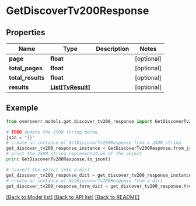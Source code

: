 # GetDiscoverTv200Response


## Properties
Name | Type | Description | Notes
------------ | ------------- | ------------- | -------------
**page** | **float** |  | [optional] 
**total_pages** | **float** |  | [optional] 
**total_results** | **float** |  | [optional] 
**results** | [**List[TvResult]**](TvResult.md) |  | [optional] 

## Example

```python
from overseerr.models.get_discover_tv200_response import GetDiscoverTv200Response

# TODO update the JSON string below
json = "{}"
# create an instance of GetDiscoverTv200Response from a JSON string
get_discover_tv200_response_instance = GetDiscoverTv200Response.from_json(json)
# print the JSON string representation of the object
print GetDiscoverTv200Response.to_json()

# convert the object into a dict
get_discover_tv200_response_dict = get_discover_tv200_response_instance.to_dict()
# create an instance of GetDiscoverTv200Response from a dict
get_discover_tv200_response_form_dict = get_discover_tv200_response.from_dict(get_discover_tv200_response_dict)
```
[[Back to Model list]](../README.md#documentation-for-models) [[Back to API list]](../README.md#documentation-for-api-endpoints) [[Back to README]](../README.md)


